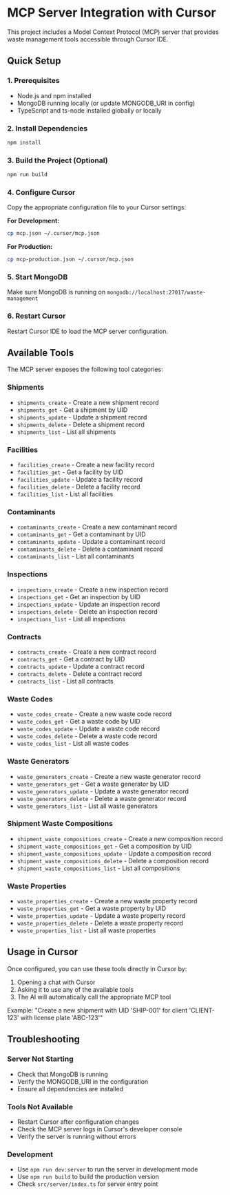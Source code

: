 # MCP Server Integration with Cursor

This project includes a Model Context Protocol (MCP) server that provides waste management tools accessible through Cursor IDE.

## Quick Setup

### 1. Prerequisites
- Node.js and npm installed
- MongoDB running locally (or update MONGODB_URI in config)
- TypeScript and ts-node installed globally or locally

### 2. Install Dependencies
```bash
npm install
```

### 3. Build the Project (Optional)
```bash
npm run build
```

### 4. Configure Cursor

Copy the appropriate configuration file to your Cursor settings:

**For Development:**
```bash
cp mcp.json ~/.cursor/mcp.json
```

**For Production:**
```bash
cp mcp-production.json ~/.cursor/mcp.json
```

### 5. Start MongoDB
Make sure MongoDB is running on `mongodb://localhost:27017/waste-management`

### 6. Restart Cursor
Restart Cursor IDE to load the MCP server configuration.

## Available Tools

The MCP server exposes the following tool categories:

### Shipments
- `shipments_create` - Create a new shipment record
- `shipments_get` - Get a shipment by UID
- `shipments_update` - Update a shipment record
- `shipments_delete` - Delete a shipment record
- `shipments_list` - List all shipments

### Facilities
- `facilities_create` - Create a new facility record
- `facilities_get` - Get a facility by UID
- `facilities_update` - Update a facility record
- `facilities_delete` - Delete a facility record
- `facilities_list` - List all facilities

### Contaminants
- `contaminants_create` - Create a new contaminant record
- `contaminants_get` - Get a contaminant by UID
- `contaminants_update` - Update a contaminant record
- `contaminants_delete` - Delete a contaminant record
- `contaminants_list` - List all contaminants

### Inspections
- `inspections_create` - Create a new inspection record
- `inspections_get` - Get an inspection by UID
- `inspections_update` - Update an inspection record
- `inspections_delete` - Delete an inspection record
- `inspections_list` - List all inspections

### Contracts
- `contracts_create` - Create a new contract record
- `contracts_get` - Get a contract by UID
- `contracts_update` - Update a contract record
- `contracts_delete` - Delete a contract record
- `contracts_list` - List all contracts

### Waste Codes
- `waste_codes_create` - Create a new waste code record
- `waste_codes_get` - Get a waste code by UID
- `waste_codes_update` - Update a waste code record
- `waste_codes_delete` - Delete a waste code record
- `waste_codes_list` - List all waste codes

### Waste Generators
- `waste_generators_create` - Create a new waste generator record
- `waste_generators_get` - Get a waste generator by UID
- `waste_generators_update` - Update a waste generator record
- `waste_generators_delete` - Delete a waste generator record
- `waste_generators_list` - List all waste generators

### Shipment Waste Compositions
- `shipment_waste_compositions_create` - Create a new composition record
- `shipment_waste_compositions_get` - Get a composition by UID
- `shipment_waste_compositions_update` - Update a composition record
- `shipment_waste_compositions_delete` - Delete a composition record
- `shipment_waste_compositions_list` - List all compositions

### Waste Properties
- `waste_properties_create` - Create a new waste property record
- `waste_properties_get` - Get a waste property by UID
- `waste_properties_update` - Update a waste property record
- `waste_properties_delete` - Delete a waste property record
- `waste_properties_list` - List all waste properties

## Usage in Cursor

Once configured, you can use these tools directly in Cursor by:

1. Opening a chat with Cursor
2. Asking it to use any of the available tools
3. The AI will automatically call the appropriate MCP tool

Example: "Create a new shipment with UID 'SHIP-001' for client 'CLIENT-123' with license plate 'ABC-123'"

## Troubleshooting

### Server Not Starting
- Check that MongoDB is running
- Verify the MONGODB_URI in the configuration
- Ensure all dependencies are installed

### Tools Not Available
- Restart Cursor after configuration changes
- Check the MCP server logs in Cursor's developer console
- Verify the server is running without errors

### Development
- Use `npm run dev:server` to run the server in development mode
- Use `npm run build` to build the production version
- Check `src/server/index.ts` for server entry point
